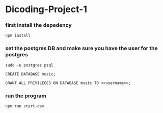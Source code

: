 # Dicoding-Project-1


### first install the depedency
```
npm install
```
### set the postgres DB and make sure you have the user for the postgres
```
sudo -u postgres psql

CREATE DATABASE music;

GRANT ALL PRIVILEGES ON DATABASE music TO <<username>>;
```

### run the program
```
npm run start-dev
```


